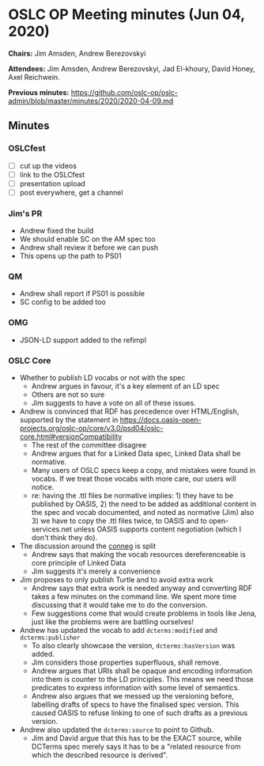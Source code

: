 # OSLC OP Meeting minutes (Jun 04, 2020)

**Chairs:** Jim Amsden, Andrew Berezovskyi

**Attendees:** Jim Amsden, Andrew Berezovskyi, Jad El-khoury, David Honey, Axel Reichwein.

**Previous minutes:** https://github.com/oslc-op/oslc-admin/blob/master/minutes/2020/2020-04-09.md

## Minutes

### OSLCfest

- [ ] cut up the videos
- [ ] link to the OSLCfest
- [ ] presentation upload
- [ ] post everywhere, get a channel

### Jim's PR

- Andrew fixed the build
- We should enable SC on the AM spec too
- Andrew shall review it before we can push
- This opens up the path to PS01

### QM

- Andrew shall report if PS01 is possible
- SC config to be added too

### OMG

- JSON-LD support added to the refimpl

### OSLC Core

- Whether to publish LD vocabs or not with the spec
    - Andrew argues in favour, it's a key element of an LD spec
    - Others are not so sure
    - Jim suggests to have a vote on all of these issues.
- Andrew is convinced that RDF has precedence over HTML/English, supported by the statement in https://docs.oasis-open-projects.org/oslc-op/core/v3.0/psd04/oslc-core.html#versionCompatibility
    - The rest of the committee disagree
    - Andrew argues that for a Linked Data spec, Linked Data shall be normative.
    - Many users of OSLC specs keep a copy, and mistakes were found in vocabs. If we treat those vocabs with more care, our users will notice.
    - re: having the .ttl files be normative implies: 1) they have to be published by OASIS, 2) the need to be added as additional content in the spec and vocab documented, and noted as normative (Jim) also 3) we have to copy the .ttl files twice, to OASIS and to open-services.net unless OASIS supports content negotiation (which I don't think they do).
- The discussion around the [conneg](https://www.w3.org/DesignIssues/Conneg) is split
    - Andrew says that making the vocab resources dereferenceable is core principle of Linked Data
    - Jim suggests it's merely a convenience
- Jim proposes to only publish Turtle and to avoid extra work
    - Andrew says that extra work is needed anyway and converting RDF takes a few minutes on the command line. We spent more time discussing that it would take me to do the conversion.
    - Few suggestions come that would create problems in tools like Jena, just like the problems were are battling ourselves!
- Andrew has updated the vocab to add `dcterms:modified` and `dcterms:publisher`
    - To also clearly showcase the version, `dcterms:hasVersion` was added.
    - Jim considers those properties superfluous, shall remove.
    - Andrew argues that URIs shall be opaque and encoding information into them is counter to the LD principles. This means we need those predicates to express information with some level of semantics.
    - Andrew also argues that we messed up the versioning before, labelling drafts of specs to have the finalised spec version. This caused OASIS to refuse linking to one of such drafts as a previous version.
- Andrew also updated the `dcterms:source` to point to Github.
    - Jim and David argue that this has to be the EXACT source, while DCTerms spec merely says it has to be a "related resource from which the described resource is derived".
